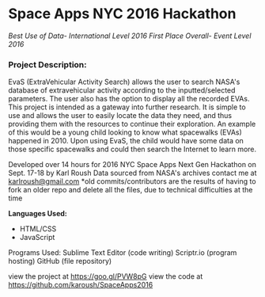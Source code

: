 # Space Apps NYC 2016 Hackathon
*Best Use of Data- International Level 2016*
*First Place Overall- Event Level 2016*

<h3> Project Description: </h3>
EvaS (ExtraVehicular Activity Search) allows the user to search NASA's database of extravehicular activity according to the inputted/selected parameters. The user also has the option to display all the recorded EVAs. This project is intended as a gateway into further research. It is simple to use and allows the user to easily locate the data they need, and thus providing them with the resources to continue their exploration. An example of this would be a young child looking to know what spacewalks (EVAs) happened in 2010. Upon using EvaS, the child would have some data on those specific spacewalks and could then search the Internet to learn more.

Developed over 14 hours for 2016 NYC Space Apps Next Gen Hackathon on Sept. 17-18 by Karl Roush
Data sourced from NASA's archives
contact me at karlroush@gmail.com
*old commits/contributors are the results of having to fork an older repo and delete all the files, due to technical difficulties at the time

<b>Languages Used:</b>
* HTML/CSS
* JavaScript

Programs Used:
Sublime Text Editor (code writing)
Scriptr.io (program hosting)
GitHub (file repository)

view the project at https://goo.gl/PVW8pG
view the code at https://github.com/karoush/SpaceApps2016
